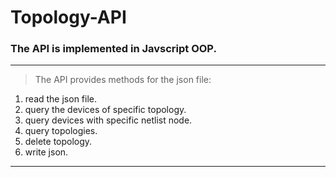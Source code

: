 # Topology-API

### The API is implemented in Javscript OOP.

<hr>

> The API provides methods for the json file:

1. read the json file.
2. query the devices of specific topology.
3. query devices with specific netlist node.
4. query topologies.
5. delete topology.
6. write json.

<hr>
